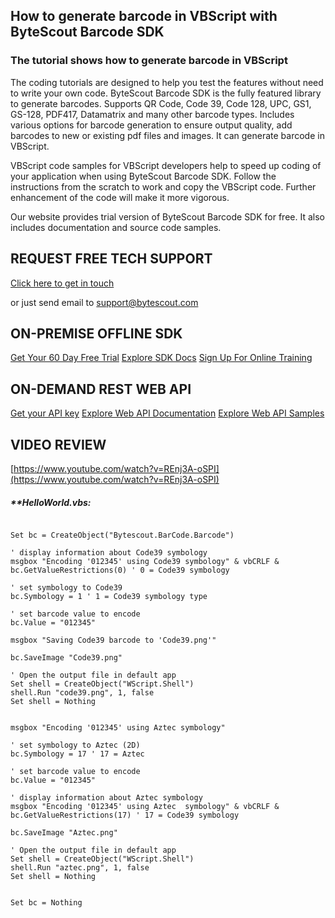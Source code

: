 ## How to generate barcode in VBScript with ByteScout Barcode SDK

### The tutorial shows how to generate barcode in VBScript

The coding tutorials are designed to help you test the features without need to write your own code. ByteScout Barcode SDK is the fully featured library to generate barcodes. Supports QR Code, Code 39, Code 128, UPC, GS1, GS-128, PDF417, Datamatrix and many other barcode types. Includes various options for barcode generation to ensure output quality, add barcodes to new or existing pdf files and images. It can generate barcode in VBScript.

VBScript code samples for VBScript developers help to speed up coding of your application when using ByteScout Barcode SDK. Follow the instructions from the scratch to work and copy the VBScript code. Further enhancement of the code will make it more vigorous.

Our website provides trial version of ByteScout Barcode SDK for free. It also includes documentation and source code samples.

## REQUEST FREE TECH SUPPORT

[Click here to get in touch](https://bytescout.zendesk.com/hc/en-us/requests/new?subject=ByteScout%20Barcode%20SDK%20Question)

or just send email to [support@bytescout.com](mailto:support@bytescout.com?subject=ByteScout%20Barcode%20SDK%20Question) 

## ON-PREMISE OFFLINE SDK 

[Get Your 60 Day Free Trial](https://bytescout.com/download/web-installer?utm_source=github-readme)
[Explore SDK Docs](https://bytescout.com/documentation/index.html?utm_source=github-readme)
[Sign Up For Online Training](https://academy.bytescout.com/)


## ON-DEMAND REST WEB API

[Get your API key](https://pdf.co/documentation/api?utm_source=github-readme)
[Explore Web API Documentation](https://pdf.co/documentation/api?utm_source=github-readme)
[Explore Web API Samples](https://github.com/bytescout/ByteScout-SDK-SourceCode/tree/master/PDF.co%20Web%20API)

## VIDEO REVIEW

[https://www.youtube.com/watch?v=REnj3A-oSPI](https://www.youtube.com/watch?v=REnj3A-oSPI)




<!-- code block begin -->

##### ****HelloWorld.vbs:**
    
```

Set bc = CreateObject("Bytescout.BarCode.Barcode")

' display information about Code39 symbology
msgbox "Encoding '012345' using Code39 symbology" & vbCRLF &  bc.GetValueRestrictions(0) ' 0 = Code39 symbology

' set symbology to Code39
bc.Symbology = 1 ' 1 = Code39 symbology type

' set barcode value to encode
bc.Value = "012345" 

msgbox "Saving Code39 barcode to 'Code39.png'"

bc.SaveImage "Code39.png"

' Open the output file in default app
Set shell = CreateObject("WScript.Shell")
shell.Run "code39.png", 1, false
Set shell = Nothing


msgbox "Encoding '012345' using Aztec symbology"

' set symbology to Aztec (2D)
bc.Symbology = 17 ' 17 = Aztec

' set barcode value to encode
bc.Value = "012345" 

' display information about Aztec symbology
msgbox "Encoding '012345' using Aztec  symbology" & vbCRLF & bc.GetValueRestrictions(17) ' 17 = Code39 symbology

bc.SaveImage "Aztec.png"

' Open the output file in default app
Set shell = CreateObject("WScript.Shell")
shell.Run "aztec.png", 1, false
Set shell = Nothing


Set bc = Nothing


```

<!-- code block end -->